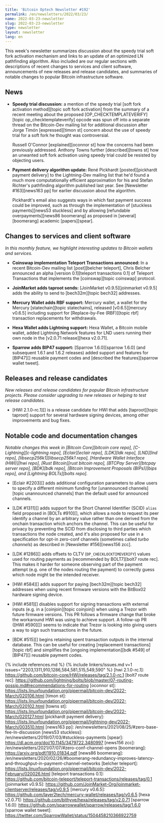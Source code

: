 ```yaml
---
title: 'Bitcoin Optech Newsletter #192'
permalink: /en/newsletters/2022/03/23/
name: 2022-03-23-newsletter
slug: 2022-03-23-newsletter
type: newsletter
layout: newsletter
lang: en
---
```

This week's newsletter summarizes discussion about the speedy trial soft
fork activation mechanism and links to an update of an optimized LN
pathfinding algorithm.  Also included are our regular sections with
descriptions of recent changes to services and client software,
announcements of new releases and release candidates, and summaries of
notable changes to popular Bitcoin infrastructure software.

## News

- **Speedy trial discussion:** a mention of the speedy trial [soft fork
  activation method][topic soft fork activation] from the summary of a
  recent meeting about the proposed [OP_CHECKTEMPLATEVERIFY][topic
  op_checktemplateverify] opcode was spun off into a separate thread
  on the Bitcoin-Dev mailing list for additional discussion after Jorge
  Timón [expressed][timon st] concern about the use of speedy trial for
  a soft fork he thought was controversial.

    Russell O'Connor [explained][oconnor st] how the concerns had been
    previously addressed.  Anthony Towns further [described][towns st]
    how an unwanted soft fork activation using speedy trial could be
    resisted by objecting users.

- **Payment delivery algorithm update:** René Pickhardt [posted][pickhardt
  payment delivery] to the Lightning-Dev mailing list that he'd found a much
  more computationally efficient approximation for his and Stefan
  Richter's pathfinding algorithm published last year.  See [Newsletter
  #163][news163 pp] for earlier discussion about the algorithm.

    Pickhardt's email also suggests ways in which fast payment success
    could be improved, such as through the implementation of [stuckless
    payments][news53 stuckless] and by allowing [refundable
    overpayments][news86 boomerang] as proposed in [several][boomerang]
    academic [papers][spear].

## Changes to services and client software

*In this monthly feature, we highlight interesting updates to Bitcoin
wallets and services.*

- **Coinswap implementation Teleport Transactions announced:**
  In a recent Bitcoin-Dev mailing list [post][belcher teleport], Chris Belcher
  announced an alpha [version 0.1][teleport transactions 0.1] of Teleport
  Transactions that implements the [coinswap][topic coinswap] protocol.

- **JoinMarket adds taproot sends:**
  [JoinMarket v0.9.5][joinmarket v0.9.5] adds the ability to send to
  [bech32m][topic bech32] addresses.

- **Mercury Wallet adds RBF support:**
  Mercury wallet, a wallet for the Mercury [statechain][topic statechains],
  released [v0.6.5][mercury v0.6.5] including support for [Replace-by-Fee
  (RBF)][topic rbf] transaction replacements for withdrawals.

- **Hexa Wallet adds Lightning support:**
  Hexa Wallet, a Bitcoin mobile wallet, added Lightning Network features for LND
  users running their own node in the [v2.0.71 release][hexa v2.0.71].

- **Sparrow adds BIP47 support:**
  [Sparrow 1.6.0][sparrow 1.6.0] (and subsequent 1.6.1 and 1.6.2 releases) added
  support and features for [BIP47][] reusable payment codes and [described the
  features][sparrow wallet tweet].

## Releases and release candidates

*New releases and release candidates for popular Bitcoin infrastructure
projects.  Please consider upgrading to new releases or helping to test
release candidates.*

- [HWI 2.1.0-rc.1][] is a release candidate for HWI that adds
  [taproot][topic taproot] support for several hardware signing devices,
  among other improvements and bug fixes.

## Notable code and documentation changes

*Notable changes this week in [Bitcoin Core][bitcoin core repo],
[C-Lightning][c-lightning repo], [Eclair][eclair repo], [LDK][ldk repo],
[LND][lnd repo], [libsecp256k1][libsecp256k1 repo], [Hardware Wallet
Interface (HWI)][hwi repo], [Rust Bitcoin][rust bitcoin repo], [BTCPay
Server][btcpay server repo], [BDK][bdk repo], [Bitcoin Improvement
Proposals (BIPs)][bips repo], and [Lightning BOLTs][bolts repo].*

- [Eclair #2203][] adds additional configuration parameters to allow
  users to specify a different minimum funding for [unannounced
  channels][topic unannounced channels] than the default used for
  announced channels.

- [LDK #1311][] adds support for the Short Channel Identifier (SCID)
  `alias` field proposed in [BOLTs #910][], which allows a node to
  request its peer identify a channel by an arbitrary value rather than
  one derived from the onchain transaction which anchors the channel.
  This can be useful for privacy by preventing the SCID from disclosing
  to third parties which transactions the node created, and it's also
  proposed for use in a specification for opt-in zero-conf channels
  (sometimes called *turbo channels*) as described in [Newsletter
  #156][news156 zcc].

- [LDK #1286][] adds offsets to CLTV (`OP_CHECKLOCKTIMEVERIFY`) values used
  for routing payments as [recommended by BOLT7][bolt7 route rec].  This
  makes it harder for someone observing part of the payment attempt
  (e.g. one of the nodes routing the payment) to correctly guess which
  node might be the intended receiver.

- [HWI #584][] adds support for paying [bech32m][topic bech32] addresses
  when using recent firmware versions with the BitBox02 hardware signing
  device.

- [HWI #581][] disables support for signing transactions with external inputs (e.g. in a [coinjoin][topic coinjoin])
  when using a Trezor with future firmware versions. This PR follows a firmware
  change that broke the workaround HWI was using to achieve support. A
  follow-up PR ([HWI #590][]) seems to indicate that Trezor is looking into
  giving users a way to sign such transactions in the future.

- [BDK #515][] begins retaining spent transaction outputs in the
  internal database.  This can be useful for creating [replacement
  transactions][topic rbf] and simplifies the [ongoing
  implementation][bdk #549] of [BIP47][] reusable payment codes.

{% include references.md %}
{% include linkers/issues.md v=1 issues="2203,1311,910,1286,584,581,515,549,590" %}
[hwi 2.1.0-rc.1]: https://github.com/bitcoin-core/HWI/releases/tag/2.1.0-rc.1
[bolt7 route rec]: https://github.com/lightning/bolts/blob/master/07-routing-gossip.md#recommendations-for-routing
[oconnor st]: https://lists.linuxfoundation.org/pipermail/bitcoin-dev/2022-March/020106.html
[timon st]: https://lists.linuxfoundation.org/pipermail/bitcoin-dev/2022-March/020102.html
[towns st]: https://lists.linuxfoundation.org/pipermail/bitcoin-dev/2022-March/020127.html
[pickhardt payment delivery]: https://lists.linuxfoundation.org/pipermail/lightning-dev/2022-March/003510.html
[news163 pp]: /en/newsletters/2021/08/25/#zero-base-fee-ln-discussion
[news53 stuckless]: /en/newsletters/2019/07/03/#stuckless-payments
[spear]: https://dl.acm.org/doi/10.1145/3479722.3480997
[news156 zcc]: /en/newsletters/2021/07/07/#zero-conf-channel-opens
[boomerang]: https://arxiv.org/pdf/1910.01834.pdf
[news86 boomerang]: /en/newsletters/2020/02/26/#boomerang-redundancy-improves-latency-and-throughput-in-payment-channel-networks
[belcher teleport]: https://lists.linuxfoundation.org/pipermail/bitcoin-dev/2022-February/020026.html
[teleport transactions 0.1]: https://github.com/bitcoin-teleport/teleport-transactions/releases/tag/0.1
[joinmarket v0.9.5]: https://github.com/JoinMarket-Org/joinmarket-clientserver/releases/tag/v0.9.5
[mercury v0.6.5]: https://github.com/layer2tech/mercury-wallet/releases/tag/v0.6.5
[hexa v2.0.71]: https://github.com/bithyve/hexa/releases/tag/v2.0.71
[sparrow 1.6.0]: https://github.com/sparrowwallet/sparrow/releases/tag/1.6.0
[sparrow wallet tweet]: https://twitter.com/SparrowWallet/status/1504458210366922759
